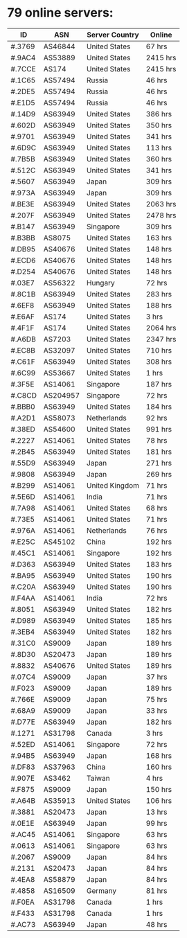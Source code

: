# 79 online servers:

| ID | ASN | Server Country | Online |
| ------ | ------ | ------ | ------ |
| #.3769 | AS46844 | United States | 67 hrs |
| #.9AC4 | AS53889 | United States | 2415 hrs |
| #.7CCE | AS174 | United States | 2415 hrs |
| #.1C65 | AS57494 | Russia | 46 hrs |
| #.2DE5 | AS57494 | Russia | 46 hrs |
| #.E1D5 | AS57494 | Russia | 46 hrs |
| #.14D9 | AS63949 | United States | 386 hrs |
| #.602D | AS63949 | United States | 350 hrs |
| #.9701 | AS63949 | United States | 341 hrs |
| #.6D9C | AS63949 | United States | 113 hrs |
| #.7B5B | AS63949 | United States | 360 hrs |
| #.512C | AS63949 | United States | 341 hrs |
| #.5607 | AS63949 | Japan | 309 hrs |
| #.973A | AS63949 | Japan | 309 hrs |
| #.BE3E | AS63949 | United States | 2063 hrs |
| #.207F | AS63949 | United States | 2478 hrs |
| #.B147 | AS63949 | Singapore | 309 hrs |
| #.B3BB | AS8075 | United States | 163 hrs |
| #.DB95 | AS40676 | United States | 148 hrs |
| #.ECD6 | AS40676 | United States | 148 hrs |
| #.D254 | AS40676 | United States | 148 hrs |
| #.03E7 | AS56322 | Hungary | 72 hrs |
| #.8C1B | AS63949 | United States | 283 hrs |
| #.6EF8 | AS63949 | United States | 188 hrs |
| #.E6AF | AS174 | United States | 3 hrs |
| #.4F1F | AS174 | United States | 2064 hrs |
| #.A6DB | AS7203 | United States | 2347 hrs |
| #.EC8B | AS32097 | United States | 710 hrs |
| #.C61F | AS63949 | United States | 308 hrs |
| #.6C99 | AS53667 | United States | 1 hrs |
| #.3F5E | AS14061 | Singapore | 187 hrs |
| #.C8CD | AS204957 | Singapore | 72 hrs |
| #.BBB0 | AS63949 | United States | 184 hrs |
| #.A2D1 | AS58073 | Netherlands | 92 hrs |
| #.38ED | AS54600 | United States | 991 hrs |
| #.2227 | AS14061 | United States | 78 hrs |
| #.2B45 | AS63949 | United States | 181 hrs |
| #.55D9 | AS63949 | Japan | 271 hrs |
| #.9808 | AS63949 | Japan | 269 hrs |
| #.B299 | AS14061 | United Kingdom | 71 hrs |
| #.5E6D | AS14061 | India | 71 hrs |
| #.7A98 | AS14061 | United States | 68 hrs |
| #.73E5 | AS14061 | United States | 71 hrs |
| #.976A | AS14061 | Netherlands | 76 hrs |
| #.E25C | AS45102 | China | 192 hrs |
| #.45C1 | AS14061 | Singapore | 192 hrs |
| #.D363 | AS63949 | United States | 183 hrs |
| #.BA95 | AS63949 | United States | 190 hrs |
| #.C20A | AS63949 | United States | 190 hrs |
| #.F4AA | AS14061 | India | 72 hrs |
| #.8051 | AS63949 | United States | 182 hrs |
| #.D989 | AS63949 | United States | 185 hrs |
| #.3EB4 | AS63949 | United States | 182 hrs |
| #.31C0 | AS9009 | Japan | 189 hrs |
| #.8D30 | AS20473 | Japan | 189 hrs |
| #.8832 | AS40676 | United States | 189 hrs |
| #.07C4 | AS9009 | Japan | 37 hrs |
| #.F023 | AS9009 | Japan | 189 hrs |
| #.766E | AS9009 | Japan | 75 hrs |
| #.68A9 | AS9009 | Japan | 33 hrs |
| #.D77E | AS63949 | Japan | 182 hrs |
| #.1271 | AS31798 | Canada | 3 hrs |
| #.52ED | AS14061 | Singapore | 72 hrs |
| #.94B5 | AS63949 | Japan | 168 hrs |
| #.DF83 | AS37963 | China | 160 hrs |
| #.907E | AS3462 | Taiwan | 4 hrs |
| #.F875 | AS9009 | Japan | 150 hrs |
| #.A64B | AS35913 | United States | 106 hrs |
| #.3881 | AS20473 | Japan | 13 hrs |
| #.0E1E | AS63949 | Japan | 99 hrs |
| #.AC45 | AS14061 | Singapore | 63 hrs |
| #.0613 | AS14061 | Singapore | 63 hrs |
| #.2067 | AS9009 | Japan | 84 hrs |
| #.2131 | AS20473 | Japan | 84 hrs |
| #.4EA8 | AS58879 | Japan | 84 hrs |
| #.4858 | AS16509 | Germany | 81 hrs |
| #.F0EA | AS31798 | Canada | 1 hrs |
| #.F433 | AS31798 | Canada | 1 hrs |
| #.AC73 | AS63949 | Japan | 48 hrs |

